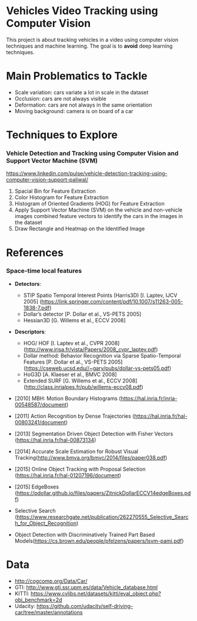 # Vehicles Video Tracking using Computer Vision

This project is about tracking vehicles in a video using computer vision techniques and machine learning. The goal is to **avoid** deep learning techniques.

# Main Problematics to Tackle

- Scale variation: cars variate a lot in scale in the dataset
- Occlusion: cars are not always visible
- Deformation: cars are not always in the same orientation
- Moving background: camera is on board of a car

# Techniques to Explore

### Vehicle Detection and Tracking using Computer Vision and Support Vector Machine (SVM)

https://www.linkedin.com/pulse/vehicle-detection-tracking-using-computer-vision-support-paliwal/

1. Spacial Bin for Feature Extraction
2. Color Histogram for Feature Extraction
3. Histogram of Oriented Gradients (HOG) for Feature Extraction
4. Apply Support Vector Machine (SVM) on the vehicle and non-vehicle images combined feature vectors to identify the cars in the images in the dataset
5. Draw Rectangle and Heatmap on the Identified Image

# References

### Space-time local features

- **Detectors**:

  - STIP Spatio Temporal Interest Points (Harris3D) [I. Laptev, IJCV 2005] (https://link.springer.com/content/pdf/10.1007/s11263-005-1838-7.pdf)
  - Dollar’s detector [P. Dollar et al., VS-PETS 2005]
  - Hessian3D [G. Willems et al., ECCV 2008]

- **Descriptors**:

  - HOG/ HOF [I. Laptev et al., CVPR 2008] (http://www.irisa.fr/vista/Papers/2008_cvpr_laptev.pdf)
  - Dollar method: Behavior Recognition via Sparse Spatio-Temporal Features [P. Dollar et al., VS-PETS 2005] (https://cseweb.ucsd.edu//~gary/pubs/dollar-vs-pets05.pdf)
  - HoG3D [A. Klaeser et al., BMVC 2008]
  - Extended SURF [G. Willems et al., ECCV 2008] (http://class.inrialpes.fr/pub/willems-eccv08.pdf)

- [2010] MBH: Motion Boundary Histograms (https://hal.inria.fr/inria-00548587/document)
- [2011] Action Recognition by Dense Trajectories (https://hal.inria.fr/hal-00803241/document)
- [2013] Segmentation Driven Object Detection with Fisher Vectors (https://hal.inria.fr/hal-00873134)
- [2014] Accurate Scale Estimation for Robust Visual Tracking(http://www.bmva.org/bmvc/2014/files/paper038.pdf)
- [2015] Online Object Tracking with Proposal Selection (https://hal.inria.fr/hal-01207196/document)
- [2015] EdgeBoxes (https://pdollar.github.io/files/papers/ZitnickDollarECCV14edgeBoxes.pdf)
- Selective Search (https://www.researchgate.net/publication/262270555_Selective_Search_for_Object_Recognition)
- Object Detection with Discriminatively Trained Part Based Models(https://cs.brown.edu/people/pfelzens/papers/lsvm-pami.pdf)

# Data

- http://cogcomp.org/Data/Car/
- GTI: http://www.gti.ssr.upm.es/data/Vehicle_database.html
- KITTI: https://www.cvlibs.net/datasets/kitti/eval_object.php?obj_benchmark=2d
- Udacity: https://github.com/udacity/self-driving-car/tree/master/annotations
